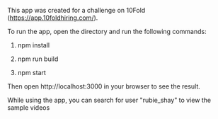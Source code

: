 This app was created for a challenge on 10Fold (https://app.10foldhiring.com/).


To run the app, open the directory and run the following commands:

1) npm install

2) npm run build

3) npm start

Then open http://localhost:3000 in your browser to see the result.


While using the app, you can search for user "rubie_shay" to view the sample videos